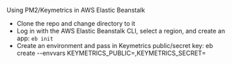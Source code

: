 Using PM2/Keymetrics in AWS Elastic Beanstalk

 * Clone the repo and change directory to it
 * Log in with the AWS Elastic Beanstalk CLI, select a region, and create an app: `eb init`
 * Create an environment and pass in Keymetrics public/secret key: eb create --envvars KEYMETRICS_PUBLIC=<replace with public key>,KEYMETRICS_SECRET=<replace with secret key>
